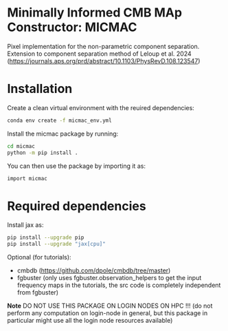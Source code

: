 # Minimally Informed CMB MAp Constructor: MICMAC
Pixel implementation for the non-parametric component separation.
Extension to component separation method of Leloup et al. 2024 (https://journals.aps.org/prd/abstract/10.1103/PhysRevD.108.123547)

# Installation
Create a clean virtual environment with the reuired dependencies:
```bash
conda env create -f micmac_env.yml
```

Install the micmac package by running:
```bash
cd micmac
python -m pip install .
```

You can then use the package by importing it as:
```bash
import micmac
```

# Required dependencies
Install jax as:
```bash
pip install --upgrade pip
pip install --upgrade "jax[cpu]"
```
Optional (for tutorials):
* cmbdb (https://github.com/dpole/cmbdb/tree/master)
* fgbuster (only uses fgbuster.observation_helpers to get the input frequency maps in the tutorials, the src code is completely independent from fgbuster)

__Note__
DO NOT USE THIS PACKAGE ON LOGIN NODES ON HPC !!! (do not perform any computation on login-node in general, but this package in particular might use all the login node resources available)
